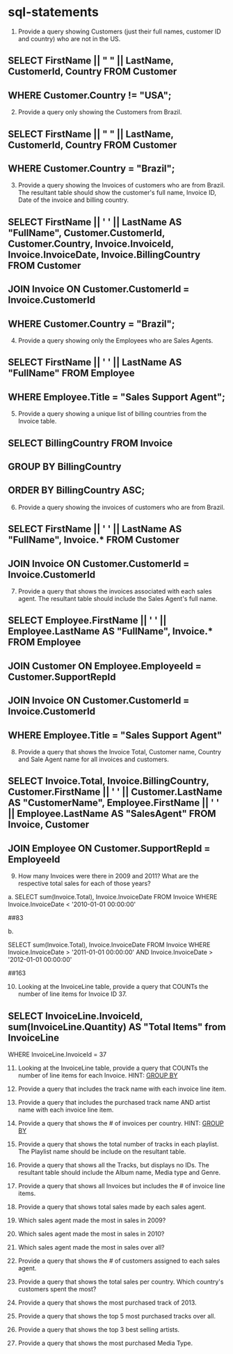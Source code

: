 # sql-statements

1. Provide a query showing Customers (just their full names, customer ID and country) who are not in the US.

## SELECT FirstName || " " || LastName, CustomerId, Country FROM Customer
## WHERE Customer.Country != "USA";

2. Provide a query only showing the Customers from Brazil.

## SELECT FirstName || " " || LastName, CustomerId, Country FROM Customer
## WHERE Customer.Country = "Brazil";


3. Provide a query showing the Invoices of customers who are from Brazil. The resultant table should show the customer's full name, Invoice ID, Date of the invoice and billing country.

## SELECT FirstName || ' ' || LastName AS "FullName", Customer.CustomerId, Customer.Country, Invoice.InvoiceId, Invoice.InvoiceDate, Invoice.BillingCountry FROM Customer
## JOIN Invoice ON Customer.CustomerId = Invoice.CustomerId
## WHERE Customer.Country = "Brazil";


4. Provide a query showing only the Employees who are Sales Agents.

## SELECT FirstName || ' ' || LastName AS "FullName" FROM Employee
## WHERE Employee.Title = "Sales Support Agent";

5. Provide a query showing a unique list of billing countries from the Invoice table.

## SELECT BillingCountry FROM Invoice
## GROUP BY BillingCountry
## ORDER BY BillingCountry ASC;


6. Provide a query showing the invoices of customers who are from Brazil.

## SELECT FirstName || ' ' || LastName AS "FullName", Invoice.* FROM Customer
## JOIN Invoice ON Customer.CustomerId = Invoice.CustomerId

7. Provide a query that shows the invoices associated with each sales agent. The resultant table should include the Sales Agent's full name.

## SELECT Employee.FirstName || ' ' || Employee.LastName AS "FullName", Invoice.* FROM Employee
## JOIN Customer ON Employee.EmployeeId = Customer.SupportRepId
## JOIN Invoice ON Customer.CustomerId = Invoice.CustomerId
## WHERE Employee.Title = "Sales Support Agent"


8. Provide a query that shows the Invoice Total, Customer name, Country and Sale Agent name for all invoices and customers.

## SELECT Invoice.Total, Invoice.BillingCountry, Customer.FirstName || ' ' || Customer.LastName AS "CustomerName", Employee.FirstName || ' ' || Employee.LastName AS "SalesAgent" FROM Invoice, Customer
## JOIN Employee ON Customer.SupportRepId = EmployeeId

9. How many Invoices were there in 2009 and 2011? What are the respective total sales for each of those years?

a. SELECT sum(Invoice.Total), Invoice.InvoiceDate FROM Invoice
WHERE Invoice.InvoiceDate < '2010-01-01 00:00:00'

##83

b.

SELECT sum(Invoice.Total), Invoice.InvoiceDate FROM Invoice
WHERE Invoice.InvoiceDate > '2011-01-01 00:00:00'
AND Invoice.InvoiceDate > '2012-01-01 00:00:00'

##163


10. Looking at the InvoiceLine table, provide a query that COUNTs the number of line items for Invoice ID 37.

## SELECT InvoiceLine.InvoiceId, sum(InvoiceLine.Quantity) AS "Total Items" from InvoiceLine
WHERE InvoiceLine.InvoiceId = 37

11. Looking at the InvoiceLine table, provide a query that COUNTs the number of line items for each Invoice. HINT: [GROUP BY](http://www.sqlite.org/lang_select.html#resultset)

12. Provide a query that includes the track name with each invoice line item.

13. Provide a query that includes the purchased track name AND artist name with each invoice line item.

14. Provide a query that shows the # of invoices per country. HINT: [GROUP BY](http://www.sqlite.org/lang_select.html#resultset)

15. Provide a query that shows the total number of tracks in each playlist. The Playlist name should be include on the resultant table.

16. Provide a query that shows all the Tracks, but displays no IDs. The resultant table should include the Album name, Media type and Genre.

17. Provide a query that shows all Invoices but includes the # of invoice line items.

18. Provide a query that shows total sales made by each sales agent.

19. Which sales agent made the most in sales in 2009?

20. Which sales agent made the most in sales in 2010?

21. Which sales agent made the most in sales over all?

22. Provide a query that shows the # of customers assigned to each sales agent.

23. Provide a query that shows the total sales per country. Which country's customers spent the most?

24. Provide a query that shows the most purchased track of 2013.

25. Provide a query that shows the top 5 most purchased tracks over all.

26. Provide a query that shows the top 3 best selling artists.

27. Provide a query that shows the most purchased Media Type.
